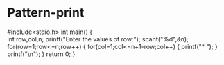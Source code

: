# Pattern-print
#include<stdio.h>
int main()
{   
    int row,col,n;
    printf("Enter the values of row:");
    scanf("%d",&n);
    for(row=1;row<=n;row++)
    {
        for(col=1;col<=n+1-row;col++)
        {
            printf("* ");
        }
        printf("\n");
    }
    return 0;
}
